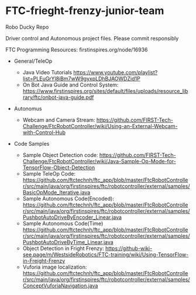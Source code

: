 # FTC-frieght-frenzy-junior-team
Robo Ducky Repo

Driver control and Autonomous project files. Please commit responsibly

FTC Programming Resources: firstinspires.org/node/16936
  - General/TeleOp
    - Java Video Tutorials https://www.youtube.com/playlist?list=PLEuGrYl8iBm7wW9gyxpLDhBJAOWDZid1P
    - On Bot Java Guide and Control System: https://www.firstinspires.org/sites/default/files/uploads/resource_library/ftc/onbot-java-guide.pdf
  - Autonomus
    - Webcam and Camera Stream: https://github.com/FIRST-Tech-Challenge/FtcRobotController/wiki/Using-an-External-Webcam-with-Control-Hub

  - Code Samples
    - Sample Object Detection code: https://github.com/FIRST-Tech-Challenge/FtcRobotController/wiki/Java-Sample-Op-Mode-for-TensorFlow-Object-Detection
    - Sample TeleOp Code:          https://github.com/ftctechnh/ftc_app/blob/master/FtcRobotController/src/main/java/org/firstinspires/ftc/robotcontroller/external/samples/BasicOpMode_Iterative.java
    - Sample Autonomous Code(Encoded): https://github.com/ftctechnh/ftc_app/blob/master/FtcRobotController/src/main/java/org/firstinspires/ftc/robotcontroller/external/samples/PushbotAutoDriveByEncoder_Linear.java
    - Sample Autonomous Code(Time)
https://github.com/ftctechnh/ftc_app/blob/master/FtcRobotController/src/main/java/org/firstinspires/ftc/robotcontroller/external/samples/PushbotAutoDriveByTime_Linear.java
    - Object Detection in Fright Frenzy:
https://github-wiki-see.page/m/WestsideRobotics/FTC-training/wiki/Using-TensorFlow-in-Freight-Frenzy
    - Vuforia image localization: https://github.com/ftctechnh/ftc_app/blob/master/FtcRobotController/src/main/java/org/firstinspires/ftc/robotcontroller/external/samples/ConceptVuforiaNavigation.java
    
